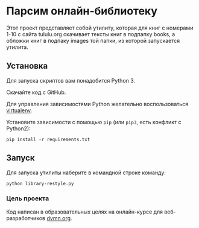 # Парсим онлайн-библиотеку

Этот проект представляет собой утилиту, которая для книг с номерами 1-10 с сайта tululu.org скачивает тексты книг в подпапку books, а обложки книг в подпаку images той папки, из которой запускается утилита.

## Установка

Для запуска скриптов вам понадобится Python 3.

Скачайте код с GitHub.

Для управления зависимостями Python желательно воспользоваться [virtualenv](https://pypi.org/project/virtualenv/).

Установите зависимости с помощью `pip` (или `pip3`, есть конфликт с Python2):
```
pip install -r requirements.txt
```

## Запуск

Для запуска утилиты наберите в командной строке команду:
```
python library-restyle.py
```

### Цель проекта

Код написан в образовательных целях на онлайн-курсе для веб-разработчиков [dvmn.org](https://dvmn.org/).